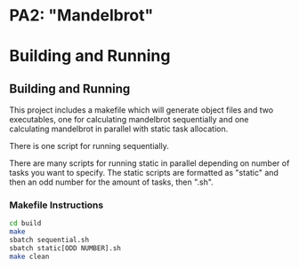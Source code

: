# PA2: "Mandelbrot"

# Building and Running

## Building and Running
This project includes a makefile which will generate object files and two executables, one for calculating mandelbrot sequentially and one calculating
mandelbrot in parallel with static task allocation. 

There is one script for running sequentially.

There are many scripts for running static in parallel depending on number of
tasks you want to specify. The static scripts are formatted as 
"static" and then an odd number for the amount of tasks, then ".sh".

### Makefile Instructions

```bash
cd build
make
sbatch sequential.sh
sbatch static[ODD NUMBER].sh
make clean
```
